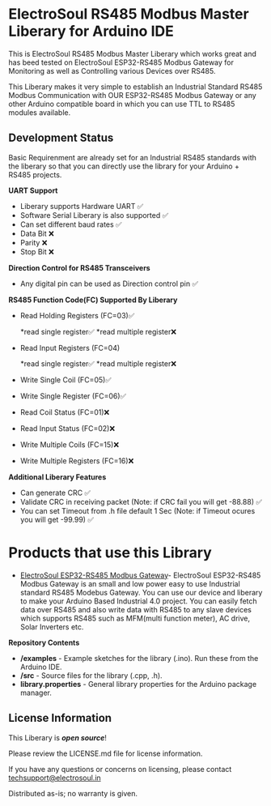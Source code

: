 # ElectroSoul RS485 Modbus Master Liberary for Arduino IDE

This is ElectroSoul RS485 Modbus Master Liberary which works great and has beed tested on ElectroSoul ESP32-RS485 Modbus Gateway for Monitoring as well as Controlling various Devices over RS485.

This Liberary makes it very simple to establish an Industrial Standard RS485 Modbus Communication with OUR ESP32-RS485 Modbus Gateway or any other Arduino compatible board in which you can use TTL to RS485 modules available.
<!-- 
# ElectroSoul ESP32-RS485 Modbus Gateway
<a href="https://www.tindie.com/products/electrosoul/esp32-rs485-modbus-gateway/"><img src="https://electrosoul.in/product_photo/RS485_Gateway_WiFi/Picture1.png" title="ESP32-RS485 Modbus Gateway" alt="ESP32-RS485 Modbus Gateway"></a>
-->
## Development Status
Basic Requirenment are already set for an Industrial RS485 standards with the liberary so that you can directly use the library for your Arduino + RS485 projects.

**UART Support**
  * Liberary supports Hardware UART ✅
  * Software Serial Liberary is also supported ✅
  * Can set different baud rates ✅
  * Data Bit ❌
  * Parity   ❌
  * Stop Bit ❌

**Direction Control for RS485 Transceivers**
  * Any digital pin can be used as Direction control pin ✅

**RS485 Function Code(FC) Supported By Liberary**
  * Read Holding Registers (FC=03)✅
  
     *read single register✅
     *read multiple register❌
  * Read Input Registers (FC=04)
  
     *read single register✅
     *read multiple register❌
  * Write Single Coil (FC=05)✅
  * Write Single Register (FC=06)✅
  * Read Coil Status (FC=01)❌
  * Read Input Status (FC=02)❌
  * Write Multiple Coils (FC=15)❌
  * Write Multiple Registers (FC=16)❌

**Additional Liberary Features**
  * Can generate CRC ✅
  * Validate CRC in receiving packet (Note: if CRC fail you will get -88.88) ✅
  * You can set Timeout from .h file default 1 Sec (Note: if  Timeout ocures you will get -99.99) ✅
  
  
# Products that use this Library 

* [ElectroSoul ESP32-RS485 Modbus Gateway](https://www.tindie.com/products/electrosoul/esp32-rs485-modbus-gateway/)- ElectroSoul ESP32-RS485 Modbus Gateway is an small and low power easy to use Industrial standard RS485 Modebus Gateway. You can use our device and liberary to make your Arduino Based Industrial 4.0 project.
You can easily fetch data over RS485 and also write data with RS485 to any slave devices which supports RS485 such as MFM(multi function meter), AC drive, Solar Inverters etc.


**Repository Contents**

* **/examples** - Example sketches for the library (.ino). Run these from the Arduino IDE. 
* **/src** - Source files for the library (.cpp, .h).
* **library.properties** - General library properties for the Arduino package manager.

License Information
-------------------

This Liberary is _**open source**_! 

Please review the LICENSE.md file for license information. 

If you have any questions or concerns on licensing, please contact techsupport@electrosoul.in

Distributed as-is; no warranty is given.



  
  
  
  


